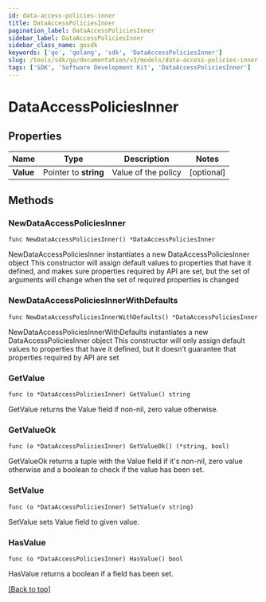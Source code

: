 ```yaml
---
id: data-access-policies-inner
title: DataAccessPoliciesInner
pagination_label: DataAccessPoliciesInner
sidebar_label: DataAccessPoliciesInner
sidebar_class_name: gosdk
keywords: ['go', 'golang', 'sdk', 'DataAccessPoliciesInner'] 
slug: /tools/sdk/go/documentation/v3/models/data-access-policies-inner
tags: ['SDK', 'Software Development Kit', 'DataAccessPoliciesInner']
---
```


# DataAccessPoliciesInner

## Properties

Name | Type | Description | Notes
------------ | ------------- | ------------- | -------------
**Value** | Pointer to **string** | Value of the policy | [optional] 

## Methods

### NewDataAccessPoliciesInner

`func NewDataAccessPoliciesInner() *DataAccessPoliciesInner`

NewDataAccessPoliciesInner instantiates a new DataAccessPoliciesInner object
This constructor will assign default values to properties that have it defined,
and makes sure properties required by API are set, but the set of arguments
will change when the set of required properties is changed

### NewDataAccessPoliciesInnerWithDefaults

`func NewDataAccessPoliciesInnerWithDefaults() *DataAccessPoliciesInner`

NewDataAccessPoliciesInnerWithDefaults instantiates a new DataAccessPoliciesInner object
This constructor will only assign default values to properties that have it defined,
but it doesn't guarantee that properties required by API are set

### GetValue

`func (o *DataAccessPoliciesInner) GetValue() string`

GetValue returns the Value field if non-nil, zero value otherwise.

### GetValueOk

`func (o *DataAccessPoliciesInner) GetValueOk() (*string, bool)`

GetValueOk returns a tuple with the Value field if it's non-nil, zero value otherwise
and a boolean to check if the value has been set.

### SetValue

`func (o *DataAccessPoliciesInner) SetValue(v string)`

SetValue sets Value field to given value.

### HasValue

`func (o *DataAccessPoliciesInner) HasValue() bool`

HasValue returns a boolean if a field has been set.


[[Back to top]](#) 


